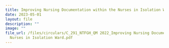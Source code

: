 ```yaml
---
title: Improving Nursing Documentation within the Nurses in Isolation Ward
date: 2023-05-01
layout: file
description: ""
image: ""
file_url: /files/circulars/C_291_NTFGH_QM 2022_Improving Nursing Documentation within the
  Nurses in Isolation Ward.pdf
---
```

